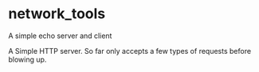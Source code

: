 # network_tools
A simple echo server and client

A Simple HTTP server. So far only accepts a few types of requests
before blowing up.
